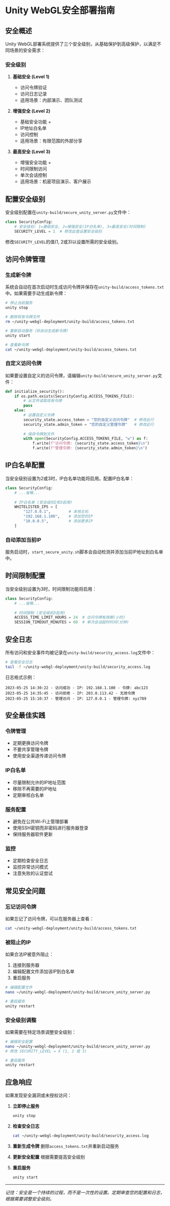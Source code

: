 # Unity WebGL安全部署指南

## 安全概述

Unity WebGL部署系统提供了三个安全级别，从基础保护到高级保护，以满足不同场景的安全需求：

### 安全级别

1. **基础安全 (Level 1)**
   - 访问令牌验证
   - 访问日志记录
   - 适用场景：内部演示、团队测试

2. **增强安全 (Level 2)**
   - 基础安全功能 +
   - IP地址白名单
   - 访问控制
   - 适用场景：有限范围的外部分享

3. **最高安全 (Level 3)**
   - 增强安全功能 +
   - 时间限制访问
   - 单次会话控制
   - 适用场景：机密项目演示、客户展示

## 配置安全级别

安全级别配置在`unity-build/secure_unity_server.py`文件中：

```python
class SecurityConfig:
    # 安全级别: 1=基础安全, 2=增强安全(IP白名单), 3=最高安全(时间限制)
    SECURITY_LEVEL = 1  # 修改此值设置安全级别
```

修改`SECURITY_LEVEL`的值(1, 2或3)以设置所需的安全级别。

## 访问令牌管理

### 生成新令牌

系统会自动在首次启动时生成访问令牌并保存在`unity-build/access_tokens.txt`中。如果需要手动生成新令牌：

```bash
# 停止当前服务
unity stop

# 删除现有令牌文件
rm ~/unity-webgl-deployment/unity-build/access_tokens.txt

# 重新启动服务（将自动生成新令牌）
unity start

# 查看新令牌
cat ~/unity-webgl-deployment/unity-build/access_tokens.txt
```

### 自定义访问令牌

如果要设置自定义的访问令牌，请编辑`unity-build/secure_unity_server.py`文件：

```python
def initialize_security():
    if os.path.exists(SecurityConfig.ACCESS_TOKENS_FILE):
        # 从文件读取现有令牌
        pass
    else:
        # 设置自定义令牌
        security_state.access_token = "您的自定义访问令牌"  # 修改此行
        security_state.admin_token = "您的自定义管理令牌"   # 修改此行
        
        # 保存令牌到文件
        with open(SecurityConfig.ACCESS_TOKENS_FILE, "w") as f:
            f.write(f"访问令牌: {security_state.access_token}\n")
            f.write(f"管理令牌: {security_state.admin_token}\n")
```

## IP白名单配置

当安全级别设置为2或3时，IP白名单功能将启用。配置IP白名单：

```python
class SecurityConfig:
    # ...省略...
    
    # IP白名单 (安全级别2和3启用)
    WHITELISTED_IPS = [
        "127.0.0.1",        # 本地主机
        "192.168.1.100",    # 添加您的IP
        "10.0.0.5",         # 添加更多IP
    ]
```

### 自动添加当前IP

服务启动时，`start_secure_unity.sh`脚本会自动检测并添加当前IP地址到白名单中。

## 时间限制配置

当安全级别设置为3时，时间限制功能将启用：

```python
class SecurityConfig:
    # ...省略...
    
    # 时间限制 (安全级别3启用)
    ACCESS_TIME_LIMIT_HOURS = 24  # 访问令牌有效期(小时)
    SESSION_TIMEOUT_MINUTES = 60  # 单次会话超时时间(分钟)
```

## 安全日志

所有访问和安全事件均被记录在`unity-build/security_access.log`文件中：

```bash
# 查看安全日志
tail -f ~/unity-webgl-deployment/unity-build/security_access.log
```

日志格式示例：
```
2023-05-25 14:30:22 - 访问成功 - IP: 192.168.1.100 - 令牌: abc123
2023-05-25 14:35:45 - 访问拒绝 - IP: 203.0.113.42 - 无效令牌
2023-05-25 15:10:37 - 管理访问 - IP: 127.0.0.1 - 管理令牌: xyz789
```

## 安全最佳实践

### 令牌管理
- 定期更换访问令牌
- 不要共享管理令牌
- 使用安全渠道传递访问令牌

### IP白名单
- 尽量限制允许的IP地址范围
- 移除不再需要的IP地址
- 定期审核白名单

### 服务配置
- 避免在公共Wi-Fi上管理部署
- 使用SSH密钥而非密码进行服务器登录
- 保持服务器软件更新

### 监控
- 定期检查安全日志
- 监控异常访问模式
- 注意失败的认证尝试

## 常见安全问题

### 忘记访问令牌
如果忘记了访问令牌，可以在服务器上查看：
```bash
cat ~/unity-webgl-deployment/unity-build/access_tokens.txt
```

### 被阻止的IP
如果合法IP被意外阻止：
1. 连接到服务器
2. 编辑配置文件添加该IP到白名单
3. 重启服务

```bash
# 编辑配置文件
nano ~/unity-webgl-deployment/unity-build/secure_unity_server.py

# 重启服务
unity restart
```

### 安全级别调整
如果需要在特定场景调整安全级别：

```bash
# 编辑安全配置
nano ~/unity-webgl-deployment/unity-build/secure_unity_server.py
# 修改 SECURITY_LEVEL = X (1, 2 或 3)

# 重启服务
unity restart
```

## 应急响应

如果发现安全漏洞或未授权访问：

1. **立即停止服务**
   ```bash
   unity stop
   ```

2. **检查安全日志**
   ```bash
   cat ~/unity-webgl-deployment/unity-build/security_access.log
   ```

3. **重新生成令牌**
   删除`access_tokens.txt`并重新启动服务

4. **更新安全配置**
   根据需要提高安全级别

5. **重启服务**
   ```bash
   unity start
   ```

---

*记住：安全是一个持续的过程，而不是一次性的设置。定期审查您的配置和日志，根据需要调整安全级别。*
